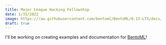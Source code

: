 ```yaml
---
title: Major League Hacking Fellowship
date: 1/31/2022
image: https://raw.githubusercontent.com/bentoml/BentoML/0.13-LTS/docs/source/_static/img/bentoml-overview.png
draft: true
---
```


I'll be working on creating examples and documentation for [BentoML](https://github.com/bentoml/BentoML)!
